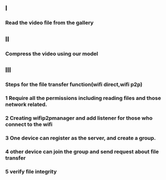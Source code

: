 ## Ⅰ 
### Read the video file from the gallery
## Ⅱ
### Compress the video using our model
## Ⅲ 
### Steps for the file transfer function(wifi direct,wifi p2p)
### 1 Require all the permissions including reading files and those network related.
### 2 Creating wifip2pmanager and add listener for those who connect to the wifi
### 3 One device can register as the server, and create a group.
### 4 other device can join the group and send request about file transfer
### 5 verify file integrity 
